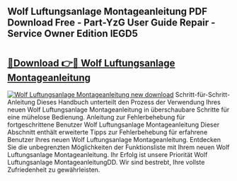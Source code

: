## Wolf Luftungsanlage Montageanleitung PDF Download Free - Part-YzG User Guide Repair - Service Owner Edition lEGD5

# <h2><a href="http://df7e4c3.blite.top/?on=Wolf+Luftungsanlage+Montageanleitung">🔗Download 👉🔴 Wolf Luftungsanlage Montageanleitung</a></h2>

[![Wolf Luftungsanlage Montageanleitung new download](https://i.imgur.com/lujVjoI.png)](http://df7e4c3.blite.top/?on=Wolf+Luftungsanlage+Montageanleitung)
Schritt-für-Schritt-Anleitung Dieses Handbuch unterteilt den Prozess der Verwendung Ihres neuen Wolf Luftungsanlage Montageanleitung in überschaubare Schritte für eine mühelose Bedienung. Anleitung zur Fehlerbehebung für fortgeschrittene Benutzer Wolf Luftungsanlage Montageanleitung Dieser Abschnitt enthält erweiterte Tipps zur Fehlerbehebung für erfahrene Benutzer Ihres neuen Wolf Luftungsanlage Montageanleitung. Entdecken Sie die unbegrenzten Möglichkeiten der Funktionsliste mit Ihrem neuen Wolf Luftungsanlage Montageanleitung. Ihr Erfolg ist unsere Priorität Wolf Luftungsanlage MontageanleitungDD. Wir sind bestrebt, Ihre vollste Zufriedenheit zu gewährleisten.
